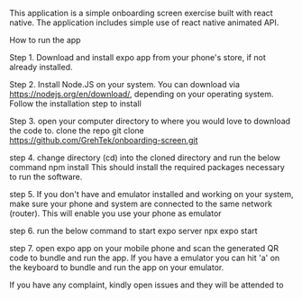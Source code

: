 This application is a simple onboarding screen exercise built with react native. The application includes simple use of react native animated API.

How to run the app

Step 1.
Download and install expo app from your phone's store, if not already installed.

Step 2.
Install Node.JS on your system. You can download via https://nodejs.org/en/download/, depending on your operating system. Follow the installation  step to install

Step 3.
open your computer directory to where you would love to download the code to. clone the repo
git clone https://github.com/GrehTek/onboarding-screen.git

step 4.
change directory (cd) into the cloned directory and run the below command
npm install
This should install the required packages necessary to run the software.

step 5.
If you don't have and emulator installed and working on your system, make sure your phone and system are connected to the same network (router). This will enable you use your phone as emulator

step 6.
run the below command to start expo server
npx expo start

step 7.
open expo app on your mobile phone and scan the generated QR code to bundle and run the app. If you have a emulator you can hit 'a' on the keyboard to bundle and run the app on your emulator.

If you have any complaint, kindly open issues and they will be attended to
